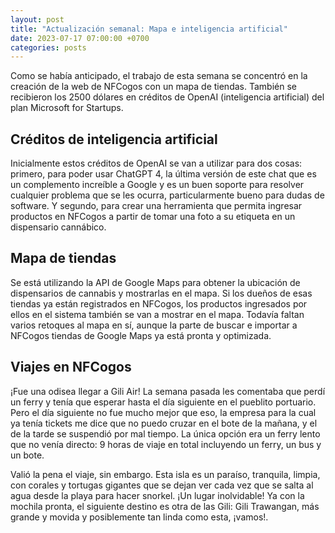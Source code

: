 ```yaml
---
layout: post
title: "Actualización semanal: Mapa e inteligencia artificial"
date: 2023-07-17 07:00:00 +0700
categories: posts
---
```


Como se había anticipado, el trabajo de esta semana se concentró en la creación de la web de NFCogos con un mapa de tiendas. También se recibieron los 2500 dólares en créditos de OpenAI (inteligencia artificial) del plan Microsoft for Startups.

## Créditos de inteligencia artificial

Inicialmente estos créditos de OpenAI se van a utilizar para dos cosas: primero, para poder usar ChatGPT 4, la última versión de este chat que es un complemento increíble a Google y es un buen soporte para resolver cualquier problema que se les ocurra, particularmente bueno para dudas de software. Y segundo, para crear una herramienta que permita ingresar productos en NFCogos a partir de tomar una foto a su etiqueta en un dispensario cannábico.

## Mapa de tiendas

Se está utilizando la API de Google Maps para obtener la ubicación de dispensarios de cannabis y mostrarlas en el mapa. Si los dueños de esas tiendas ya están registrados en NFCogos, los productos ingresados por ellos en el sistema también se van a mostrar en el mapa. Todavía faltan varios retoques al mapa en sí, aunque la parte de buscar e importar a NFCogos tiendas de Google Maps ya está pronta y optimizada.

## Viajes en NFCogos

¡Fue una odisea llegar a Gili Air! La semana pasada les comentaba que perdí un ferry y tenía que esperar hasta el día siguiente en el pueblito portuario. Pero el día siguiente no fue mucho mejor que eso, la empresa para la cual ya tenía tickets me dice que no puedo cruzar en el bote de la mañana, y el de la tarde se suspendió por mal tiempo. La única opción era un ferry lento que no venía directo: 9 horas de viaje en total incluyendo un ferry, un bus y un bote.

Valió la pena el viaje, sin embargo. Esta isla es un paraíso, tranquila, limpia, con corales y tortugas gigantes que se dejan ver cada vez que se salta al agua desde la playa para hacer snorkel. ¡Un lugar inolvidable! Ya con la mochila pronta, el siguiente destino es otra de las Gili: Gili Trawangan, más grande y movida y posiblemente tan linda como esta, ¡vamos!.
